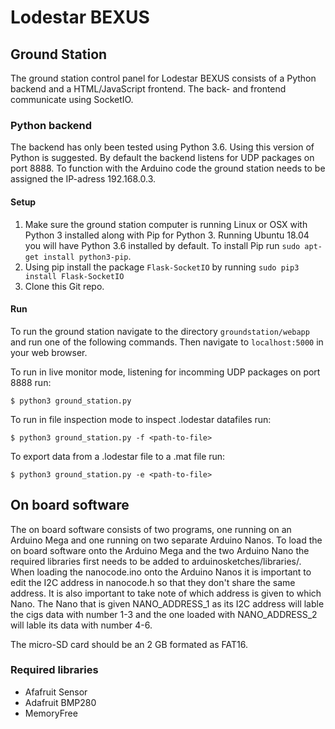# Lodestar BEXUS

## Ground Station

The ground station control panel for Lodestar BEXUS consists of a Python backend and a HTML/JavaScript frontend. The back- and frontend communicate using SocketIO.

### Python backend
The backend has only been tested using Python 3.6. Using this version of Python is suggested. By default the backend listens for UDP packages on port 8888. To function with the Arduino code the ground station needs to be assigned the IP-adress 192.168.0.3. 

#### Setup
1. Make sure the ground station computer is running Linux or OSX with Python 3 installed along with Pip for Python 3. Running Ubuntu 18.04 you will have Python 3.6 installed by default. To install Pip run ``sudo apt-get install python3-pip``.
2. Using pip install the package ``Flask-SocketIO`` by running ``sudo pip3 install Flask-SocketIO``
3. Clone this Git repo.

#### Run
To run the ground station navigate to the directory ``groundstation/webapp`` and run one of the following commands. Then navigate to ``localhost:5000`` in your web browser.

To run in live monitor mode, listening for incomming UDP packages on port 8888 run:
```
$ python3 ground_station.py
```
To run in file inspection mode to inspect .lodestar datafiles run:
```
$ python3 ground_station.py -f <path-to-file>
```
To export data from a .lodestar file to a .mat file run:
```
$ python3 ground_station.py -e <path-to-file>
```

## On board software
The on board software consists of two programs, one running on an Arduino Mega and one running on two separate Arduino Nanos. To load the on board software onto the Arduino Mega and the two Arduino Nano the required libraries first needs to be added to arduinosketches/libraries/. When loading the nanocode.ino onto the Arduino Nanos it is important to edit the I2C address in nanocode.h so that they don't share the same address. It is also important to take note of which address is given to which Nano. The Nano that is given NANO_ADDRESS_1 as its I2C address will lable the cigs data with number 1-3 and the one loaded with NANO_ADDRESS_2 will lable its data with number 4-6.

The micro-SD card should be an 2 GB formated as FAT16.

### Required libraries
* Afafruit Sensor
* Adafruit BMP280
* MemoryFree
